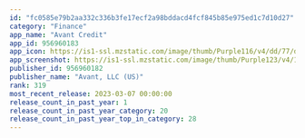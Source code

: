 ```yaml
---
id: "fc0585e79b2aa332c336b3fe17ecf2a98bddacd4fcf845b85e975ed1c7d10d27"
category: "Finance"
app_name: "Avant Credit"
app_id: 956960183
app_icon: https://is1-ssl.mzstatic.com/image/thumb/Purple116/v4/dd/77/d8/dd77d8f3-d10f-34da-08f2-ce8d3e7e34c8/AppIcon-0-0-1x_U007emarketing-0-0-0-10-0-0-sRGB-0-0-0-GLES2_U002c0-512MB-85-220-0-0.png/1024x1024bb.png
app_screenshot: https://is1-ssl.mzstatic.com/image/thumb/Purple123/v4/19/f1/6d/19f16d1e-4e79-9d44-fff0-b1da3a25e6cf/pr_source.png/1242x2688bb.png
publisher_id: 956960182
publisher_name: "Avant, LLC (US)"
rank: 319
most_recent_release: 2023-03-07 00:00:00
release_count_in_past_year: 1
release_count_in_past_year_category: 20
release_count_in_past_year_top_in_category: 28
---
```

